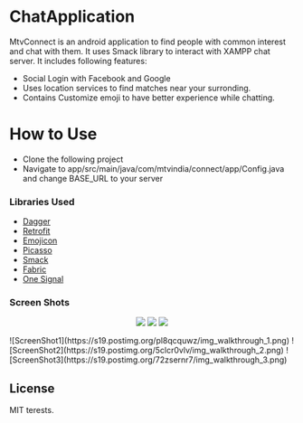 # ChatApplication

MtvConnect is an android application to find people with common interest and chat with them. It uses Smack library to interact with XAMPP chat server. It includes following features:

  - Social Login with Facebook and Google
  - Uses location services to find matches near your surronding.
  - Contains Customize emoji to have better experience while chatting.

# How to Use

  - Clone the following project
  - Navigate to app/src/main/java/com/mtvindia/connect/app/Config.java and change BASE_URL to your      server


### Libraries Used


 - [Dagger](https://google.github.io/dagger)
 -  [Retrofit](https://square.github.io/retrofit/1.x/retrofit)
 -  [Emojicon](https://github.com/ankushsachdeva/emojicon)
 -  [Picasso](http://square.github.io/picasso)
 - [Smack](https://github.com/igniterealtime/Smack)
 - [Fabric](https://fabric.io/kits/android/crashlytics)
 - [One Signal](https://documentation.onesignal.com/docs)

### Screen Shots
<p align="center">
 <img src="https://s19.postimg.org/pl8qcquwz/img_walkthrough_1.png">
 <img src="https://s19.postimg.org/5clcr0vlv/img_walkthrough_2.png">
 <img src="https://s19.postimg.org/72zsernr7/img_walkthrough_3.png">
 </p>
![ScreenShot1](https://s19.postimg.org/pl8qcquwz/img_walkthrough_1.png)
![ScreenShot2](https://s19.postimg.org/5clcr0vlv/img_walkthrough_2.png)
![ScreenShot3](https://s19.postimg.org/72zsernr7/img_walkthrough_3.png)

License
----

MIT
terests.
